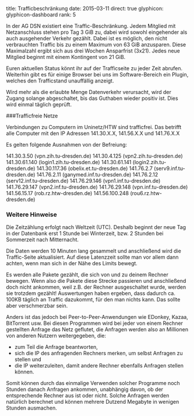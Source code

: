 title: Trafficbeschränkung
date: 2015-03-11
direct: true
glyphicon: glyphicon-dashboard
rank: 5

In der AG DSN existiert eine Traffic-Beschränkung. Jedem Mitglied mit Netzanschluss stehen pro Tag 3 GiB zu, dabei wird sowohl eingehender als auch ausgehender Verkehr gezählt.
Dabei ist es möglich, den nicht verbrauchten Traffic bis zu einem Maximum von 63 GiB anzusparen. Diese Maximalzahl ergibt sich aus drei Wochen Ansparfrist (3x21).
Jedes neue Mitglied beginnt mit einem Kontingent von 21 GiB.

Euren aktuellen Status könnt ihr auf der Trafficseite zu jeder Zeit abrufen. Weiterhin gibt es für einige Browser bei uns im Software-Bereich ein Plugin, welches den Trafficstand unauffällig anzeigt.

Wird mehr als die erlaubte Menge Datenverkehr verursacht, wird der Zugang solange abgeschaltet, bis das Guthaben wieder positiv ist. Dies wird einmal täglich geprüft.

###Trafficfreie Netze

Verbindungen zu Computern im Uninetz/HTW sind trafficfrei. Das betrifft alle Computer mit den IP Adressen 141.30.X.X, 141.56.X.X und 141.76.X.X

Es gelten folgende Ausnahmen von der Befreiung:

141.30.3.50 (vpn.zih.tu-dresden.de)
141.30.4.125 (vpn2.zih.tu-dresden.de)
141.30.61.140 (login1.zih.tu-dresden.de)
141.30.61.141 (login2.zih.tu-dresden.de)
141.30.117.36 (obelix.et.tu-dresden.de)
141.76.2.7 (serv9.inf.tu-dresden.de)
141.76.2.11 (ganymed.inf.tu-dresden.de)
141.76.2.12 (serv12.inf.tu-dresden.de)
141.76.29.146 (vpn1.inf.tu-dresden.de)
141.76.29.147 (vpn2.inf.tu-dresden.de)
141.76.29.148 (vpn.inf.tu-dresden.de)
141.56.15.17 (rob.rz.htw-dresden.de)
141.56.100.248 (rou6.rz.htw-dresden.de)

### Weitere Hinweise

Die Zeitzählung erfolgt nach Weltzeit (UTC). Deshalb beginnt der neue Tag in der Datenbank erst 1 Stunde bei Winterzeit, bzw. 2 Stunden bei Sommerzeit nach Mitternacht.

Die Daten werden 10 Minuten lang gesammelt und anschließend wird die Traffic-Seite aktualisiert. Auf diese Latenzzeit sollte man vor allem dann achten, wenn man sich in der Nähe des Limits bewegt.

Es werden alle Pakete gezählt, die sich von und zu deinem Rechner bewegen. Wenn also die Pakete diese Strecke passieren und anschließend doch nicht ankommen, weil z.B. der Rechner ausgeschaltet wurde, werden sie trotzdem gezählt! Auswertungen haben ergeben, dass dadurch ca. 100KB täglich an Traffic dazukommt, für den man nichts kann. Das sollte aber verschmerzbar sein.

Anders ist das jedoch bei Peer-to-Peer-Anwendungen wie EDonkey, Kazaa, BitTorrent usw. Bei diesen Programmen wird bei jeder von einem Rechner gestellten Anfrage das Netz geflutet, die Anfragen werden also an Millionen von anderen Nutzern weitergegeben, die:

* zum Teil die Anfrage beantworten,
* sich die IP des anfragenden Rechners merken, um selbst Anfragen zu stellen und
* die IP weiterzuleiten, damit andere Rechner ebenfalls Anfragen stellen können.

Somit können durch das einmalige Verwenden solcher Programme noch Stunden danach Anfragen ankommen, unabhängig davon, ob der entsprechende Rechner aus ist oder nicht. Solche Anfragen werden natürlich berechnet und können mehrere Dutzend Megabyte in wenigen Stunden ausmachen.

